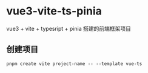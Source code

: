 # vue3-vite-ts-pinia
vue3 + vite + typesript + pinia 搭建的前端框架项目

## 创建项目
```
pnpm create vite project-name -- --template vue-ts
```
